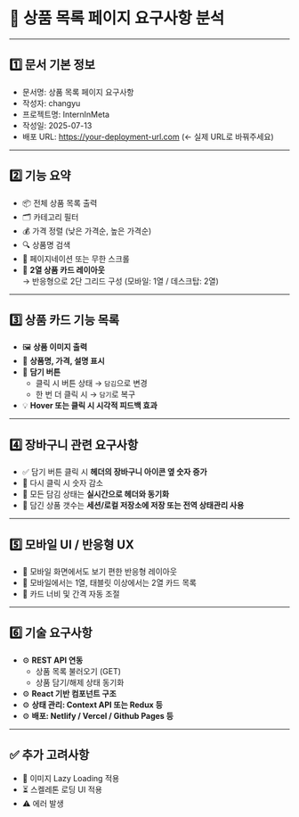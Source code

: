 # 🛒 상품 목록 페이지 요구사항 분석

---

## 1️⃣ 문서 기본 정보

- 문서명: 상품 목록 페이지 요구사항
- 작성자: changyu
- 프로젝트명: InternInMeta
- 작성일: 2025-07-13
- 배포 URL: https://your-deployment-url.com (← 실제 URL로 바꿔주세요)

---

## 2️⃣ 기능 요약

- 📦 전체 상품 목록 출력
- 🗂️ 카테고리 필터
- 💰 가격 정렬 (낮은 가격순, 높은 가격순)
- 🔍 상품명 검색
- 📄 페이지네이션 또는 무한 스크롤
- 🧱 **2열 상품 카드 레이아웃**  
  → 반응형으로 2단 그리드 구성 (모바일: 1열 / 데스크탑: 2열)

---

## 3️⃣ 상품 카드 기능 목록

- 🖼️ **상품 이미지 출력**
- 📝 **상품명, 가격, 설명 표시**
- 🛒 **담기 버튼**
  - 클릭 시 버튼 상태 → `담김`으로 변경
  - 한 번 더 클릭 시 → `담기`로 복구
- 💡 **Hover 또는 클릭 시 시각적 피드백 효과**

---

## 4️⃣ 장바구니 관련 요구사항

- ✅ 담기 버튼 클릭 시 **헤더의 장바구니 아이콘 옆 숫자 증가**
- 🔁 다시 클릭 시 숫자 감소
- 🔄 모든 담김 상태는 **실시간으로 헤더와 동기화**
- 🧭 담긴 상품 갯수는 **세션/로컬 저장소에 저장 또는 전역 상태관리 사용**

---

## 5️⃣ 모바일 UI / 반응형 UX

- 📱 모바일 화면에서도 보기 편한 반응형 레이아웃
- 🧱 모바일에서는 1열, 태블릿 이상에서는 2열 카드 목록
- 🔁 카드 너비 및 간격 자동 조절

---

## 6️⃣ 기술 요구사항

- ⚙️ **REST API 연동**  
  - 상품 목록 불러오기 (GET)
  - 상품 담기/해제 상태 동기화
- ⚙️ **React 기반 컴포넌트 구조**
- ⚙️ **상태 관리: Context API 또는 Redux 등**
- ⚙️ **배포: Netlify / Vercel / Github Pages 등**

---

## ✅ 추가 고려사항

- 🔄 이미지 Lazy Loading 적용
- ⏳ 스켈레톤 로딩 UI 적용
- ⚠️ 에러 발생
